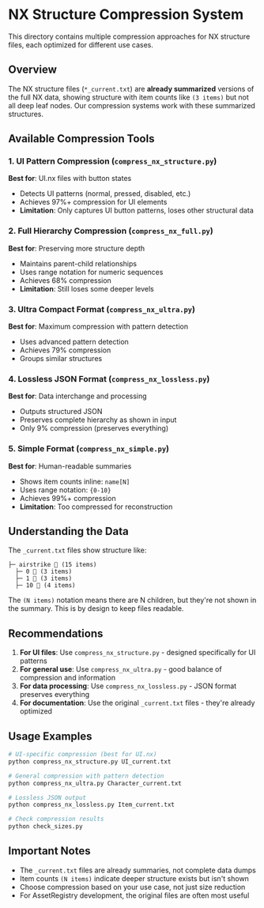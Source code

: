# NX Structure Compression System

This directory contains multiple compression approaches for NX structure files, each optimized for different use cases.

## Overview

The NX structure files (`*_current.txt`) are **already summarized** versions of the full NX data, showing structure with item counts like `(3 items)` but not all deep leaf nodes. Our compression systems work with these summarized structures.

## Available Compression Tools

### 1. UI Pattern Compression (`compress_nx_structure.py`)
**Best for**: UI.nx files with button states
- Detects UI patterns (normal, pressed, disabled, etc.)
- Achieves 97%+ compression for UI elements
- **Limitation**: Only captures UI button patterns, loses other structural data

### 2. Full Hierarchy Compression (`compress_nx_full.py`)
**Best for**: Preserving more structure depth
- Maintains parent-child relationships
- Uses range notation for numeric sequences
- Achieves 68% compression
- **Limitation**: Still loses some deeper levels

### 3. Ultra Compact Format (`compress_nx_ultra.py`)
**Best for**: Maximum compression with pattern detection
- Uses advanced pattern detection
- Achieves 79% compression
- Groups similar structures

### 4. Lossless JSON Format (`compress_nx_lossless.py`)
**Best for**: Data interchange and processing
- Outputs structured JSON
- Preserves complete hierarchy as shown in input
- Only 9% compression (preserves everything)

### 5. Simple Format (`compress_nx_simple.py`)
**Best for**: Human-readable summaries
- Shows item counts inline: `name[N]`
- Uses range notation: `{0-10}`
- Achieves 99%+ compression
- **Limitation**: Too compressed for reconstruction

## Understanding the Data

The `_current.txt` files show structure like:
```
├─ airstrike 📁 (15 items)
  ├─ 0 📁 (3 items)
  ├─ 1 📁 (3 items)
  ├─ 10 📁 (4 items)
```

The `(N items)` notation means there are N children, but they're not shown in the summary. This is by design to keep files readable.

## Recommendations

1. **For UI files**: Use `compress_nx_structure.py` - designed specifically for UI patterns
2. **For general use**: Use `compress_nx_ultra.py` - good balance of compression and information
3. **For data processing**: Use `compress_nx_lossless.py` - JSON format preserves everything
4. **For documentation**: Use the original `_current.txt` files - they're already optimized

## Usage Examples

```bash
# UI-specific compression (best for UI.nx)
python compress_nx_structure.py UI_current.txt

# General compression with pattern detection
python compress_nx_ultra.py Character_current.txt

# Lossless JSON output
python compress_nx_lossless.py Item_current.txt

# Check compression results
python check_sizes.py
```

## Important Notes

- The `_current.txt` files are already summaries, not complete data dumps
- Item counts `(N items)` indicate deeper structure exists but isn't shown
- Choose compression based on your use case, not just size reduction
- For AssetRegistry development, the original files are often most useful